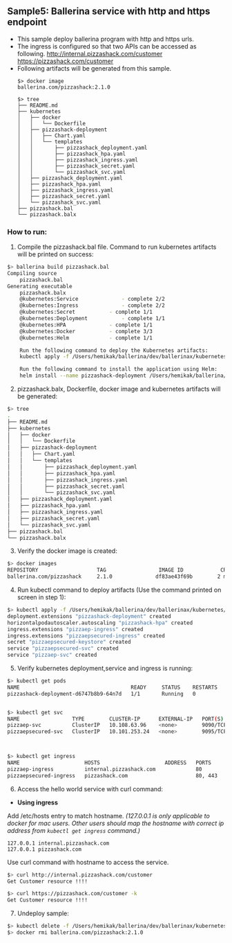## Sample5: Ballerina service with http and https endpoint

- This sample deploy ballerina program with http and https urls.
- The ingress is configured so that two APIs can be accessed as following.
    http://internal.pizzashack.com/customer
    https://pizzashack.com/customer
- Following artifacts will be generated from this sample.
    ``` 
    $> docker image
    ballerina.com/pizzashack:2.1.0 
    
    $> tree
    ├── README.md
    ├── kubernetes
    │   ├── docker
    │   │   └── Dockerfile
    │   ├── pizzashack-deployment
    │   │   ├── Chart.yaml
    │   │   └── templates
    │   │       ├── pizzashack_deployment.yaml
    │   │       ├── pizzashack_hpa.yaml
    │   │       ├── pizzashack_ingress.yaml
    │   │       ├── pizzashack_secret.yaml
    │   │       └── pizzashack_svc.yaml
    │   ├── pizzashack_deployment.yaml
    │   ├── pizzashack_hpa.yaml
    │   ├── pizzashack_ingress.yaml
    │   ├── pizzashack_secret.yaml
    │   └── pizzashack_svc.yaml
    ├── pizzashack.bal
    └── pizzashack.balx
    ```
### How to run:

1. Compile the  pizzashack.bal file. Command to run kubernetes artifacts will be printed on success:
```bash
$> ballerina build pizzashack.bal
Compiling source
    pizzashack.bal
Generating executable
    pizzashack.balx
	@kubernetes:Service 			 - complete 2/2
	@kubernetes:Ingress 			 - complete 2/2
	@kubernetes:Secret 			 - complete 1/1
	@kubernetes:Deployment 			 - complete 1/1
	@kubernetes:HPA 			 - complete 1/1
	@kubernetes:Docker 			 - complete 3/3
	@kubernetes:Helm 			 - complete 1/1

	Run the following command to deploy the Kubernetes artifacts:
	kubectl apply -f /Users/hemikak/ballerina/dev/ballerinax/kubernetes/samples/sample5/kubernetes/

	Run the following command to install the application using Helm:
	helm install --name pizzashack-deployment /Users/hemikak/ballerina/dev/ballerinax/kubernetes/samples/sample5/kubernetes/pizzashack-deployment

```

2. pizzashack.balx, Dockerfile, docker image and kubernetes artifacts will be generated: 
```bash
$> tree
.
├── README.md
├── kubernetes
│   ├── docker
│   │   └── Dockerfile
│   ├── pizzashack-deployment
│   │   ├── Chart.yaml
│   │   └── templates
│   │       ├── pizzashack_deployment.yaml
│   │       ├── pizzashack_hpa.yaml
│   │       ├── pizzashack_ingress.yaml
│   │       ├── pizzashack_secret.yaml
│   │       └── pizzashack_svc.yaml
│   ├── pizzashack_deployment.yaml
│   ├── pizzashack_hpa.yaml
│   ├── pizzashack_ingress.yaml
│   ├── pizzashack_secret.yaml
│   └── pizzashack_svc.yaml
├── pizzashack.bal
└── pizzashack.balx
```

3. Verify the docker image is created:
```bash
$> docker images
REPOSITORY                   TAG                 IMAGE ID            CREATED             SIZE
ballerina.com/pizzashack     2.1.0              df83ae43f69b        2 minutes ago        102MB

```

4. Run kubectl command to deploy artifacts (Use the command printed on screen in step 1):
```bash
$> kubectl apply -f /Users/hemikak/ballerina/dev/ballerinax/kubernetes/samples/sample5/kubernetes/
deployment.extensions "pizzashack-deployment" created
horizontalpodautoscaler.autoscaling "pizzashack-hpa" created
ingress.extensions "pizzaep-ingress" created
ingress.extensions "pizzaepsecured-ingress" created
secret "pizzaepsecured-keystore" created
service "pizzaepsecured-svc" created
service "pizzaep-svc" created

```

5. Verify kubernetes deployment,service and ingress is running:
```bash
$> kubectl get pods
NAME                                    READY     STATUS    RESTARTS   AGE
pizzashack-deployment-d6747b8b9-64n7d   1/1       Running   0          39m


$> kubectl get svc
NAME                 TYPE        CLUSTER-IP      EXTERNAL-IP   PORT(S)    AGE
pizzaep-svc          ClusterIP   10.108.63.96    <none>        9090/TCP   59s
pizzaepsecured-svc   ClusterIP   10.101.253.24   <none>        9095/TCP   59s



$> kubectl get ingress
NAME                     HOSTS                     ADDRESS   PORTS     AGE
pizzaep-ingress          internal.pizzashack.com             80        1m
pizzaepsecured-ingress   pizzashack.com                      80, 443   1m
```

6. Access the hello world service with curl command:

- **Using ingress**

Add /etc/hosts entry to match hostname. 
_(127.0.0.1 is only applicable to docker for mac users. Other users should map the hostname with correct ip address 
from `kubectl get ingress` command.)_
 ```
 127.0.0.1 internal.pizzashack.com
 127.0.0.1 pizzashack.com
 ```
Use curl command with hostname to access the service.
```bash
$> curl http://internal.pizzashack.com/customer
Get Customer resource !!!!

$> curl https://pizzashack.com/customer -k
Get Customer resource !!!!
```

7. Undeploy sample:
```bash
$> kubectl delete -f /Users/hemikak/ballerina/dev/ballerinax/kubernetes/samples/sample5/kubernetes/
$> docker rmi ballerina.com/pizzashack:2.1.0
```